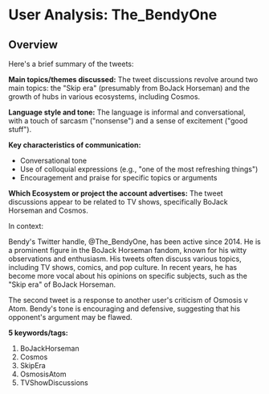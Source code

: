 # User Analysis: The_BendyOne

## Overview

Here's a brief summary of the tweets:

**Main topics/themes discussed:** The tweet discussions revolve around two main topics: the "Skip era" (presumably from BoJack Horseman) and the growth of hubs in various ecosystems, including Cosmos.

**Language style and tone:** The language is informal and conversational, with a touch of sarcasm ("nonsense") and a sense of excitement ("good stuff").

**Key characteristics of communication:**

* Conversational tone
* Use of colloquial expressions (e.g., "one of the most refreshing things")
* Encouragement and praise for specific topics or arguments

**Which Ecosystem or project the account advertises:** The tweet discussions appear to be related to TV shows, specifically BoJack Horseman and Cosmos.

In context:

Bendy's Twitter handle, @The_BendyOne, has been active since 2014. He is a prominent figure in the BoJack Horseman fandom, known for his witty observations and enthusiasm. His tweets often discuss various topics, including TV shows, comics, and pop culture. In recent years, he has become more vocal about his opinions on specific subjects, such as the "Skip era" of BoJack Horseman.

The second tweet is a response to another user's criticism of Osmosis v Atom. Bendy's tone is encouraging and defensive, suggesting that his opponent's argument may be flawed.

**5 keywords/tags:**

1. BoJackHorseman
2. Cosmos
3. SkipEra
4. OsmosisAtom
5. TVShowDiscussions